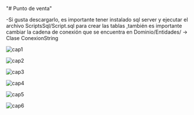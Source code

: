 "# Punto de venta" 

-Si gusta descargarlo, es importante tener instalado sql server y ejecutar el archivo ScriptsSql/Script.sql para crear las tablas
,también es importante cambiar la cadena de conexión que se encuentra en Dominio/Entidades/ -> Clase ConexionString



![cap1](https://github.com/AlfredoSV/SistemaPuntoDeVenta/blob/master/capturas/cap1.PNG)


![cap2](https://github.com/AlfredoSV/SistemaPuntoDeVenta/blob/master/capturas/cap2.PNG)

![cap3](https://github.com/AlfredoSV/SistemaPuntoDeVenta/blob/master/capturas/cap3.PNG)

![cap4](https://github.com/AlfredoSV/SistemaPuntoDeVenta/blob/master/capturas/cap4.PNG)

![cap5](https://github.com/AlfredoSV/SistemaPuntoDeVenta/blob/master/capturas/cap5.PNG)

![cap6](https://github.com/AlfredoSV/SistemaPuntoDeVenta/blob/master/capturas/cap6.PNG)

